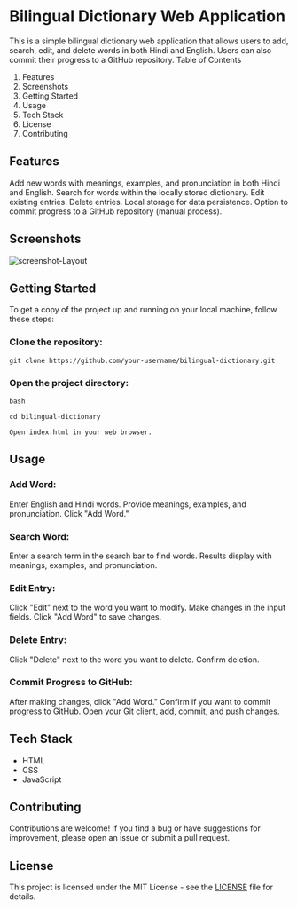 # Bilingual Dictionary Web Application

This is a simple bilingual dictionary web application that allows users to add, search, edit, and delete words in both Hindi and English. Users can also commit their progress to a GitHub repository.
Table of Contents

1. Features
2. Screenshots
3. Getting Started
4. Usage
5. Tech Stack
6. License
7. Contributing

## Features

Add new words with meanings, examples, and pronunciation in both Hindi and English.
Search for words within the locally stored dictionary.
Edit existing entries.
Delete entries.
Local storage for data persistence.
Option to commit progress to a GitHub repository (manual process).

## Screenshots

![screenshot-Layout](https://github.com/DeepteshChaudhari/internship-task/assets/92786069/87295695-84cc-4e51-ae47-641ef48a12a3)

## Getting Started

To get a copy of the project up and running on your local machine, follow these steps:

### Clone the repository:

    git clone https://github.com/your-username/bilingual-dictionary.git

### Open the project directory:

    bash

    cd bilingual-dictionary

    Open index.html in your web browser.

## Usage

### Add Word:

Enter English and Hindi words.
Provide meanings, examples, and pronunciation.
Click "Add Word."

### Search Word:

Enter a search term in the search bar to find words.
Results display with meanings, examples, and pronunciation.

### Edit Entry:

Click "Edit" next to the word you want to modify.
Make changes in the input fields.
Click "Add Word" to save changes.

### Delete Entry:

Click "Delete" next to the word you want to delete.
Confirm deletion.

### Commit Progress to GitHub:

After making changes, click "Add Word."
Confirm if you want to commit progress to GitHub.
Open your Git client, add, commit, and push changes.

## Tech Stack

- HTML
- CSS
- JavaScript

## Contributing

Contributions are welcome! If you find a bug or have suggestions for improvement, please open an issue or submit a pull request.

## License

This project is licensed under the MIT License - see the [LICENSE](LICENSE) file for details.
